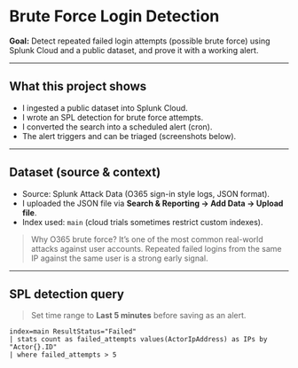 # Brute Force Login Detection 

**Goal:** Detect repeated failed login attempts (possible brute force) using Splunk Cloud and a public dataset, and prove it with a working alert.

---

## What this project shows
- I ingested a public dataset into Splunk Cloud.
- I wrote an SPL detection for brute force attempts.
- I converted the search into a scheduled alert (cron).
- The alert triggers and can be triaged (screenshots below).

---

## Dataset (source & context)
- Source: Splunk Attack Data (O365 sign-in style logs, JSON format).
- I uploaded the JSON file via **Search & Reporting → Add Data → Upload file**.
- Index used: `main` (cloud trials sometimes restrict custom indexes).

> Why O365 brute force? It’s one of the most common real-world attacks against user accounts. Repeated failed logins from the same IP against the same user is a strong early signal.

---

## SPL detection query

> Set time range to **Last 5 minutes** before saving as an alert.

```spl
index=main ResultStatus="Failed"
| stats count as failed_attempts values(ActorIpAddress) as IPs by "Actor{}.ID"
| where failed_attempts > 5
